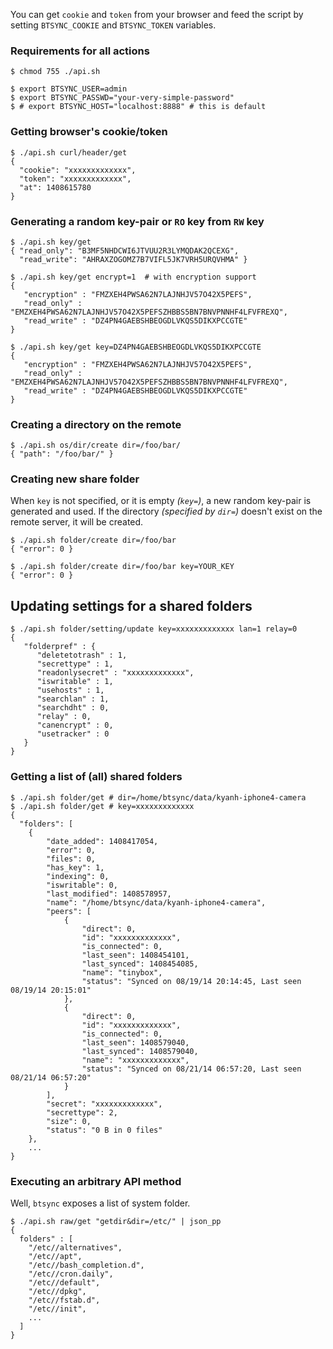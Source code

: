 You can get `cookie` and `token` from your browser and feed
the script by setting `BTSYNC_COOKIE` and `BTSYNC_TOKEN` variables.

### Requirements for all actions

    $ chmod 755 ./api.sh

    $ export BTSYNC_USER=admin
    $ export BTSYNC_PASSWD="your-very-simple-password"
    $ # export BTSYNC_HOST="localhost:8888" # this is default

### Getting browser's cookie/token

    $ ./api.sh curl/header/get
    {
      "cookie": "xxxxxxxxxxxxx",
      "token": "xxxxxxxxxxxxx",
      "at": 1408615780
    }

### Generating a random key-pair or `RO` key from `RW` key

    $ ./api.sh key/get
    { "read_only": "B3MF5NHDCWI6JTVUU2R3LYMQDAK2QCEXG",
      "read_write": "AHRAXZOGOMZ7B7VIFL5JK7VRH5URQVHMA" }

    $ ./api.sh key/get encrypt=1  # with encryption support
    {
       "encryption" : "FMZXEH4PWSA62N7LAJNHJV57O42X5PEFS",
       "read_only" : "EMZXEH4PWSA62N7LAJNHJV57O42X5PEFSZHBBS5BN7BNVPNNHF4LFVFREXQ",
       "read_write" : "DZ4PN4GAEBSHBEOGDLVKQS5DIKXPCCGTE"
    }

    $ ./api.sh key/get key=DZ4PN4GAEBSHBEOGDLVKQS5DIKXPCCGTE
    {
       "encryption" : "FMZXEH4PWSA62N7LAJNHJV57O42X5PEFS",
       "read_only" : "EMZXEH4PWSA62N7LAJNHJV57O42X5PEFSZHBBS5BN7BNVPNNHF4LFVFREXQ",
       "read_write" : "DZ4PN4GAEBSHBEOGDLVKQS5DIKXPCCGTE"
    }

### Creating a directory on the remote

    $ ./api.sh os/dir/create dir=/foo/bar/
    { "path": "/foo/bar/" }


### Creating new share folder

  When `key` is not specified, or it is empty _(`key=`)_,
  a new random key-pair is generated and used. If the directory
  _(specified by `dir=`)_ doesn't exist on the remote server,
  it will be created.

    $ ./api.sh folder/create dir=/foo/bar
    { "error": 0 }

    $ ./api.sh folder/create dir=/foo/bar key=YOUR_KEY
    { "error": 0 }

## Updating settings for a shared folders

    $ ./api.sh folder/setting/update key=xxxxxxxxxxxxx lan=1 relay=0
    {
       "folderpref" : {
          "deletetotrash" : 1,
          "secrettype" : 1,
          "readonlysecret" : "xxxxxxxxxxxxx",
          "iswritable" : 1,
          "usehosts" : 1,
          "searchlan" : 1,
          "searchdht" : 0,
          "relay" : 0,
          "canencrypt" : 0,
          "usetracker" : 0
       }
    }


### Getting a list of (all) shared folders

    $ ./api.sh folder/get # dir=/home/btsync/data/kyanh-iphone4-camera
    $ ./api.sh folder/get # key=xxxxxxxxxxxxx
    {
      "folders": [
        {
            "date_added": 1408417054,
            "error": 0,
            "files": 0,
            "has_key": 1,
            "indexing": 0,
            "iswritable": 0,
            "last_modified": 1408578957,
            "name": "/home/btsync/data/kyanh-iphone4-camera",
            "peers": [
                {
                    "direct": 0,
                    "id": "xxxxxxxxxxxxx",
                    "is_connected": 0,
                    "last_seen": 1408454101,
                    "last_synced": 1408454085,
                    "name": "tinybox",
                    "status": "Synced on 08/19/14 20:14:45, Last seen 08/19/14 20:15:01"
                },
                {
                    "direct": 0,
                    "id": "xxxxxxxxxxxxx",
                    "is_connected": 0,
                    "last_seen": 1408579040,
                    "last_synced": 1408579040,
                    "name": "xxxxxxxxxxxxx",
                    "status": "Synced on 08/21/14 06:57:20, Last seen 08/21/14 06:57:20"
                }
            ],
            "secret": "xxxxxxxxxxxxx",
            "secrettype": 2,
            "size": 0,
            "status": "0 B in 0 files"
        },
        ...
    }

### Executing an arbitrary API method

Well, `btsync` exposes a list of system folder.

    $ ./api.sh raw/get "getdir&dir=/etc/" | json_pp
    {
      folders" : [
        "/etc//alternatives",
        "/etc//apt",
        "/etc//bash_completion.d",
        "/etc//cron.daily",
        "/etc//default",
        "/etc//dpkg",
        "/etc//fstab.d",
        "/etc//init",
        ...
      ]
    }
